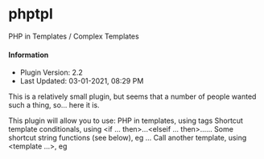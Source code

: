 # phptpl

PHP in Templates / Complex Templates

#### Information

- Plugin Version: 2.2
- Last Updated: 03-01-2021, 08:29 PM

This is a relatively small plugin, but seems that a number of people wanted such a thing, so... here it is.

This plugin will allow you to use:
PHP in templates, using <?php ... ?> tags
Shortcut template conditionals, using <if ... then>...<elseif ... then>...<else>...</if>
Some shortcut string functions (see below), eg <func htmlspecialchars>...</func>
Call another template, using <template ...>, eg <template header>

For those that do not wish to allow arbitrary PHP code execution that this plugin offers, take a look at the Template Conditionals plugin.

Here's an example of some of the functions that this can be used for - for example, you may use this code in your postbit:

```html
{$post['user_details']}

<if $post['fid5'] then>
Your game tag is <func htmlspecialchars_uni>{$post['fid5']}</func>
<elseif $post['fid6'] and $mybb->user['cancp'] then>
This user's lucky number is <func intval>{$post['fid6']}</func>
<else />Some other profile field: {$post['fid7']}</if>

<?php echo "Hi from PHP"; ?>
```

Some notes:

* PHP tags must be closed with ?>
* PHP runs slower than conditionals, so unless you need to use PHP, I recommend the conditionals
* PHP inside the <?php ... ?> tags must be well formed, ie the following will not work:

```php
<?php if(true) { ?> some stuff <?php } ?>
```

I'm thinking about whether to add support for the above, but there are performance reasons for me choosing not to.

* The template insertion function is really basic - it performs no caching, so you should not call a lot of templates this way (there really isn't any nice way to get around this) however should be fine for small things.  Also, as it is basic, ensure that you don't stuff it up with recursive calls, that is, it's possible to try to get a template to call itself, but that will obviously cause MyBB to stuff up
* As of v1.5, I've included the ability to perform additional cache checks, and enabled this option by default.  If you wish to disable this feature, it can be done by modifying a define in the .php file, but this is not necessary for most people (see post below this one for more info).
* As of v2.1, PHP 5.3 or later is required

The functions available, with the shortcut, are:
htmlspecialchars, htmlspecialchars_uni, intval, file_get_contents, floatval, urlencode, rawurlencode, addslashes, stripslashes, trim, crc32, ltrim, rtrim, chop, md5, nl2br, strrev, strtoupper, strtolower, my_strtoupper, my_strtolower, alt_trow, get_friendly_size, filesize, strlen, my_strlen, my_wordwrap, random_str, unicode_chr, bin2hex, str_rot13, str_shuffle, strip_tags, ucfirst, ucwords, basename, dirname, unhtmlentities
